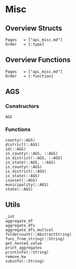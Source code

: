 # Misc

## Overview Structs

```@index
Pages   = ["api_misc.md"]
Order   = [:type]
```
## Overview Functions

```@index
Pages   = ["api_misc.md"]
Order   = [:function]
```


## AGS

### Constructors

```@docs
AGS
```

### Functions

```@docs
county(::AGS)
district(::AGS)
id(::AGS)
in_county(::AGS, ::AGS)
in_district(::AGS, ::AGS)
in_state(::AGS, ::AGS)
is_county(::AGS)
is_district(::AGS)
is_state(::AGS)
isunset(::AGS)
municipality(::AGS)
state(::AGS)
```

## Utils

```@docs
_int
aggregate_df
aggregate_dfs
aggregate_dfs_multcol
foldercount(::AbstractString)
func_from_string(::String)
get_nested_value
print_aggregates
printinfo(::String)
remove_kw
subinfo(::String)
```